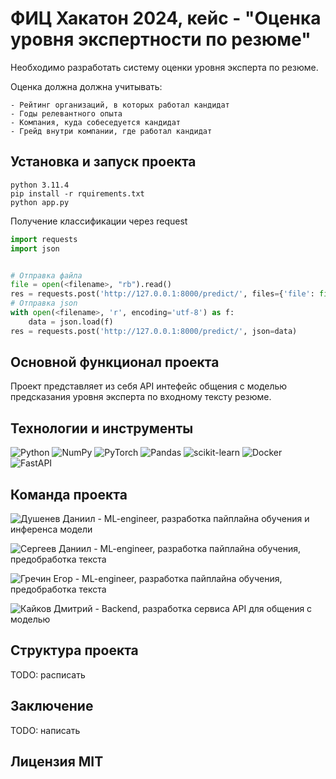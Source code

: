 # ФИЦ Хакатон 2024, кейс - "Оценка уровня экспертности по резюме"

Необходимо разработать систему оценки уровня эксперта по резюме.

Оценка должна должна учитывать:

    - Рейтинг организаций, в которых работал кандидат
    - Годы релевантного опыта
    - Компания, куда собеседуется кандидат
    - Грейд внутри компании, где работал кандидат

## Установка и запуск проекта
```
python 3.11.4
pip install -r rquirements.txt
python app.py
```
Получение классификации через request
```python
import requests
import json


# Отправка файла
file = open(<filename>, "rb").read()
res = requests.post('http://127.0.0.1:8000/predict/', files={'file': file})
# Отправка json
with open(<filename>, 'r', encoding='utf-8') as f:
    data = json.load(f)
res = requests.post('http://127.0.0.1:8000/predict/', json=data)
```
## Основной функционал проекта
Проект представляет из себя API интефейс общения с моделью предсказания уровня эксперта по входному тексту резюме.

## Технологии и инструменты
![Python](https://img.shields.io/badge/python-3670A0?style=for-the-badge&logo=python&logoColor=ffdd54)
![NumPy](https://img.shields.io/badge/numpy-%23013243.svg?style=for-the-badge&logo=numpy&logoColor=white)
![PyTorch](https://img.shields.io/badge/PyTorch-%23EE4C2C.svg?style=for-the-badge&logo=PyTorch&logoColor=white)
![Pandas](https://img.shields.io/badge/pandas-%23150458.svg?style=for-the-badge&logo=pandas&logoColor=white)
![scikit-learn](https://img.shields.io/badge/scikit--learn-%23F7931E.svg?style=for-the-badge&logo=scikit-learn&logoColor=white)
![Docker](https://img.shields.io/badge/docker-%230db7ed.svg?style=for-the-badge&logo=docker&logoColor=white)
![FastAPI](https://img.shields.io/badge/FastAPI-005571?style=for-the-badge&logo=fastapi)

## Команда проекта
![Душенев Даниил](https://github.com/daniil-dushenev) - ML-engineer, разработка пайплайна обучения и инференса модели

![Сергеев Даниил](https://github.com/DaniilSergeev17) - ML-engineer, разработка пайплайна обучения, предобработка текста

![Гречин Егор](https://github.com/whoissleep) - ML-engineer, разработка пайплайна обучения, предобработка текста

![Кайков Дмитрий](https://github.com/jorniklenderlyn) - Backend, разработка сервиса API для общения с моделью


## Структура проекта
TODO: расписать

## Заключение
TODO: написать

## Лицензия MIT

